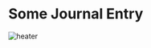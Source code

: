 # Some Journal Entry


![heater](https://user-images.githubusercontent.com/78045519/155796912-d1eb0638-0755-4f30-822d-12b233a3c69d.jpg)
